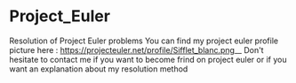 # Project_Euler
Resolution of Project Euler problems
You can find my project euler profile picture here : https://projecteuler.net/profile/Sifflet_blanc.png__
Don't hesitate to contact me if you want to become frind on project euler or if you want an explanation about my resolution method
